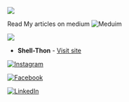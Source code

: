 ![](https://github-readme-activity-graph.cyclic.app/graph?username=Shell-thon&theme=dark)


Read My articles on medium
![Meduim](https://user-images.githubusercontent.com/113628692/232975106-71420780-18d8-4ed0-b37e-3a3960c04faf.png)

![](https://github-readme-stats.vercel.app/api/top-langs/?username=Shell-thon&theme=dark)
* **Shell-Thon** - [Visit site](www.shell-thon.me)

[![Instagram](https://img.shields.io/badge/Instagram-E4405F?style=for-the-badge&logo=instagram&logoColor=white)](https://www.instagram.com/) 

[![Facebook](https://img.shields.io/badge/Facebook-1877F2?style=for-the-badge&logo=facebook&logoColor=white)](https://www.facebook.com/) 

[![LinkedIn](https://img.shields.io/badge/LinkedIn-0077B5?style=for-the-badge&logo=linkedin&logoColor=white)](https://www.linkedin.com/in/metromaniageek)
